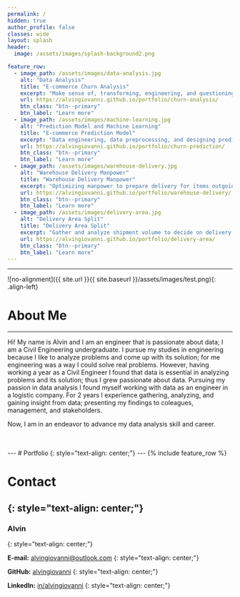```yaml
---
permalink: /
hidden: true
author_profile: false
classes: wide
layout: splash
header:
  image: /assets/images/splash-background2.png

feature_row:
  - image_path: /assets/images/data-analysis.jpg
    alt: "Data Analysis"
    title: "E-commerce Churn Analysis"
    excerpt: "Make sense of, transforming, engineering, and questioning data to find useful information."
    url: https://alvingiovanni.github.io/portfolio/churn-analysis/
    btn_class: "btn--primary"
    btn_label: "Learn more"
  - image_path: /assets/images/machine-learning.jpg
    alt: "Prediction Model and Machine Learning"
    title: "E-commerce Prediction Model"
    excerpt: "Data engineering, data preprocessing, and designing prediction model with machine learning."
    url: https://alvingiovanni.github.io/portfolio/churn-prediction/
    btn_class: "btn--primary"
    btn_label: "Learn more"
  - image_path: /assets/images/warehouse-delivery.jpg
    alt: "Warehouse Delivery Manpower"
    title: "Warehouse Delivery Manpower"
    excerpt: "Optimizing manpower to prepare delivery for items outgoing from warehouse"
    url: https://alvingiovanni.github.io/portfolio/warehouse-delivery/
    btn_class: "btn--primary"
    btn_label: "Learn more"
  - image_path: /assets/images/delivery-area.jpg
    alt: "Delivery Area Split"
    title: "Delivery Area Split"
    excerpt: "Gather and analyze shipment volume to decide on delivery area."
    url: https://alvingiovanni.github.io/portfolio/delivery-area/
    btn_class: "btn--primary"
    btn_label: "Learn more"
---
```

---
![no-alignment]({{ site.url }}{{ site.baseurl }}/assets/images/test.png){: .align-left}
# About Me
---
Hi! My name is Alvin and I am an engineer that is passionate about data; I am a Civil Engineering undergraduate. I pursue my studies in engineering because I like to analyze problems and come up with its solution; for me engineering was a way I could solve real problems. However, having working a year as a Civil Engineer I found that data is essential in analyzing problems and its solution; thus I grew passionate about data. Pursuing my passion in data analysis I found myself working with data as an engineer in a logistic company. For 2 years I experience gathering, analyzing, and gaining insight from data; presenting my findings to coleagues, management, and stakeholders. 

Now, I am in an endeavor to advance my data analysis skill and career.

<Body>   
<br>
<br>
</Body>   
---
# Portfolio
{: style="text-align: center;"}
---
{% include feature_row %}

# Contact
{: style="text-align: center;"}
---
### Alvin
{: style="text-align: center;"}

**E-mail:** alvingiovanni@outlook.com
{: style="text-align: center;"}

**GitHub:** [alvingiovanni](https://github.com/alvingiovanni)
{: style="text-align: center;"}

**LinkedIn:** [in/alvingiovanni](www.linkedin.com/in/alvingiovanni)
{: style="text-align: center;"}

